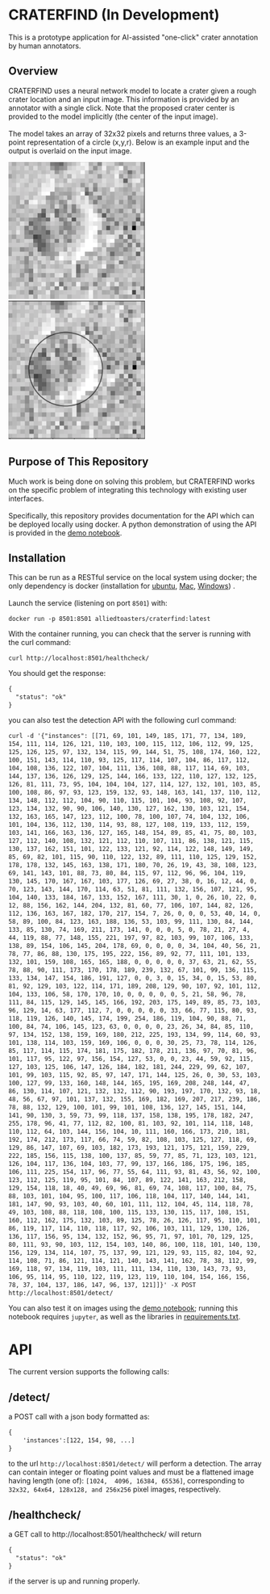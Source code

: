 # CRATERFIND (In Development)

This is a prototype application for AI-assisted "one-click" crater annotation by human annotators.

## Overview

CRATERFIND uses a neural network model to locate a crater given a rough crater location and an input image. This information is provided by an annotator with a single click. Note that the proposed crater center is provided to the model implicitly (the center of the input image). <br><br>
The model takes an array of 32x32 pixels and returns three values, a 3-point representation of a circle (x,y,r). Below is an example input and the output is overlaid on the input image.

![Input (raw pixels)](./content/input.png)
![Output (3-point circle)](./content/output.png)

## Purpose of This Repository

Much work is being done on solving this problem, but CRATERFIND works on the specific problem of integrating this technology with existing user interfaces.<br><br>
Specifically, this repository provides documentation for the API which can be deployed locally using docker. A python demonstration of using the API is provided in the [demo notebook](API_demo.ipynb).

## Installation
This can be run as a RESTful service on the local system using docker; the only dependency is docker (installation for [ubuntu](https://docs.docker.com/install/linux/docker-ce/ubuntu/), [Mac](https://docs.docker.com/docker-for-mac/install/), [Windows](https://docs.docker.com/docker-for-windows/install/))   .<br><br>
Launch the service (listening on port `8501`) with:

```
docker run -p 8501:8501 alliedtoasters/craterfind:latest
```
With the container running, you can check that the server is running with the curl command:
```
curl http://localhost:8501/healthcheck/
```
You should get the response:
```
{
  "status": "ok"
}

```
you can also test the detection API with the following curl command:
```
curl -d '{"instances": [[71, 69, 101, 149, 185, 171, 77, 134, 189, 154, 111, 114, 126, 121, 110, 103, 100, 115, 112, 106, 112, 99, 125, 125, 126, 125, 97, 132, 134, 115, 99, 144, 51, 75, 108, 174, 160, 122, 100, 151, 143, 114, 110, 93, 125, 117, 114, 107, 104, 86, 117, 112, 104, 108, 136, 122, 107, 104, 111, 136, 108, 88, 117, 114, 69, 103, 144, 137, 136, 126, 129, 125, 144, 166, 133, 122, 110, 127, 132, 125, 126, 81, 111, 73, 95, 104, 104, 104, 127, 114, 127, 132, 101, 103, 85, 100, 108, 86, 97, 93, 123, 159, 132, 93, 148, 163, 141, 137, 110, 112, 134, 148, 112, 112, 104, 90, 110, 115, 101, 104, 93, 108, 92, 107, 123, 134, 132, 90, 90, 106, 140, 130, 127, 162, 130, 103, 121, 154, 132, 163, 165, 147, 123, 112, 100, 78, 100, 107, 74, 104, 132, 106, 101, 104, 136, 112, 130, 114, 93, 88, 127, 108, 119, 133, 112, 159, 103, 141, 166, 163, 136, 127, 165, 148, 154, 89, 85, 41, 75, 80, 103, 127, 112, 140, 108, 132, 121, 112, 110, 107, 111, 86, 138, 121, 115, 130, 137, 162, 151, 101, 122, 133, 121, 92, 114, 122, 148, 149, 149, 85, 69, 82, 101, 115, 90, 110, 122, 132, 89, 111, 110, 125, 129, 152, 178, 178, 132, 145, 163, 138, 171, 180, 70, 26, 19, 43, 38, 108, 123, 69, 141, 143, 101, 88, 73, 80, 84, 115, 97, 112, 96, 96, 104, 119, 130, 145, 170, 167, 167, 103, 177, 126, 69, 27, 38, 0, 16, 12, 44, 0, 70, 123, 143, 144, 170, 114, 63, 51, 81, 111, 132, 156, 107, 121, 95, 104, 140, 133, 184, 167, 133, 152, 167, 111, 30, 1, 0, 26, 10, 22, 0, 12, 88, 156, 162, 144, 204, 132, 81, 60, 77, 106, 107, 144, 82, 126, 112, 136, 163, 167, 182, 170, 217, 154, 7, 26, 0, 0, 0, 53, 40, 14, 0, 58, 89, 100, 84, 123, 163, 188, 136, 53, 103, 99, 111, 130, 84, 144, 133, 85, 130, 74, 169, 211, 173, 141, 0, 0, 0, 5, 0, 78, 21, 27, 4, 44, 119, 88, 77, 148, 155, 221, 197, 97, 82, 103, 99, 107, 106, 133, 138, 89, 154, 106, 145, 204, 178, 69, 0, 0, 0, 0, 34, 104, 40, 56, 21, 78, 77, 86, 88, 130, 175, 195, 222, 156, 89, 92, 77, 111, 101, 133, 132, 101, 159, 108, 165, 165, 188, 0, 0, 0, 0, 0, 37, 63, 21, 62, 55, 78, 88, 90, 111, 173, 170, 178, 189, 239, 132, 67, 101, 99, 136, 115, 133, 134, 147, 154, 186, 191, 127, 0, 0, 3, 0, 15, 34, 0, 15, 53, 80, 81, 92, 129, 103, 122, 114, 171, 189, 208, 129, 90, 107, 92, 101, 112, 104, 133, 106, 58, 170, 170, 10, 0, 0, 0, 0, 0, 5, 21, 58, 96, 78, 111, 84, 115, 129, 145, 145, 166, 192, 203, 175, 149, 89, 85, 73, 103, 96, 129, 14, 63, 177, 112, 7, 0, 0, 0, 0, 0, 33, 66, 77, 115, 80, 93, 118, 119, 126, 140, 145, 174, 199, 254, 186, 119, 104, 90, 88, 71, 100, 84, 74, 106, 145, 123, 63, 0, 0, 0, 0, 23, 26, 34, 84, 85, 110, 97, 134, 152, 138, 159, 169, 180, 212, 225, 193, 134, 99, 114, 60, 93, 101, 138, 114, 103, 159, 169, 106, 0, 0, 0, 30, 25, 73, 78, 114, 126, 85, 117, 114, 115, 174, 181, 175, 182, 178, 211, 136, 97, 70, 81, 96, 101, 117, 95, 122, 97, 156, 154, 127, 53, 0, 0, 23, 44, 59, 92, 115, 127, 103, 125, 106, 147, 126, 184, 182, 181, 244, 229, 99, 62, 107, 101, 99, 103, 115, 92, 85, 97, 147, 171, 144, 125, 26, 0, 30, 53, 103, 100, 127, 99, 133, 160, 148, 144, 165, 195, 169, 208, 248, 144, 47, 86, 130, 114, 107, 121, 132, 132, 112, 90, 193, 197, 170, 132, 93, 18, 48, 56, 67, 97, 101, 137, 132, 155, 169, 182, 169, 207, 217, 239, 186, 78, 88, 132, 129, 100, 101, 99, 101, 108, 136, 127, 145, 151, 144, 141, 90, 130, 3, 59, 73, 99, 118, 137, 158, 138, 195, 178, 182, 247, 255, 178, 96, 41, 77, 112, 82, 100, 81, 103, 92, 101, 114, 118, 148, 110, 112, 64, 103, 144, 156, 104, 10, 111, 160, 166, 173, 210, 181, 192, 174, 212, 173, 117, 66, 74, 59, 82, 108, 103, 125, 127, 118, 69, 129, 86, 147, 107, 69, 103, 182, 173, 193, 121, 175, 121, 159, 229, 222, 185, 156, 115, 138, 100, 137, 85, 59, 77, 85, 71, 123, 103, 121, 126, 104, 117, 136, 104, 103, 77, 99, 137, 166, 186, 175, 196, 185, 106, 111, 225, 154, 117, 96, 77, 55, 64, 111, 93, 81, 43, 56, 92, 100, 123, 112, 125, 119, 95, 101, 84, 107, 89, 122, 141, 163, 212, 158, 129, 154, 118, 18, 40, 49, 69, 96, 81, 69, 74, 108, 117, 100, 84, 75, 88, 103, 101, 104, 95, 100, 117, 106, 118, 104, 117, 140, 144, 141, 181, 147, 90, 93, 103, 40, 60, 101, 111, 112, 104, 45, 114, 118, 78, 49, 103, 108, 88, 118, 108, 100, 115, 133, 130, 115, 117, 108, 151, 160, 112, 162, 175, 132, 103, 89, 125, 78, 26, 126, 117, 95, 110, 101, 86, 119, 117, 114, 110, 118, 117, 92, 106, 103, 111, 129, 130, 126, 136, 117, 156, 95, 134, 132, 152, 96, 95, 71, 97, 101, 70, 129, 125, 80, 111, 93, 90, 103, 112, 154, 103, 140, 86, 100, 118, 101, 140, 130, 156, 129, 134, 114, 107, 75, 137, 99, 121, 129, 93, 115, 82, 104, 92, 114, 108, 71, 86, 121, 114, 121, 140, 143, 141, 162, 78, 38, 112, 99, 169, 118, 97, 134, 119, 103, 111, 111, 134, 110, 130, 143, 73, 93, 106, 95, 114, 95, 110, 122, 119, 123, 119, 110, 104, 154, 166, 156, 78, 37, 104, 137, 186, 147, 96, 137, 121]]}' -X POST http://localhost:8501/detect/
```


You can also test it on images using the [demo notebook](API_demo.ipynb); running this notebook requires `jupyter`, as well as the libraries in [requirements.txt](./requirements.txt).

# API
The current version supports the following calls:
## /detect/
a POST call with a json body formatted as:
```
{
    'instances':[122, 154, 98, ...]
}
```
to the url `http://localhost:8501/detect/` will perform a detection. The array can contain integer or floating point values and must be a flattened image having length (one of): `[1024,  4096, 16384, 65536]`, corresponding to `32x32, 64x64, 128x128, and 256x256` pixel images, respectively.

## /healthcheck/
a GET call to http://localhost:8501/healthcheck/ will return

```
{
  "status": "ok"
}

```

if the server is up and running properly.
